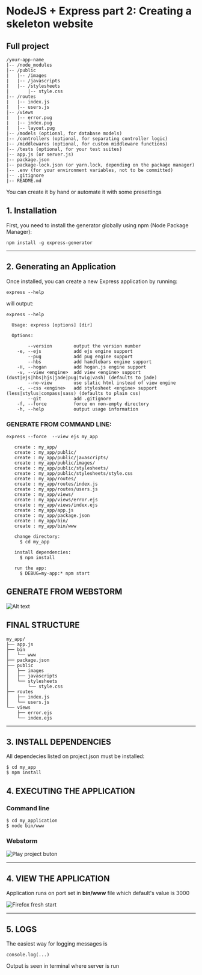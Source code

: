 #  NodeJS + Express part 2: Creating a skeleton website
## Full project
```angular2html
/your-app-name
|-- /node_modules
|-- /public
|   |-- /images
|   |-- /javascripts
|   |-- /stylesheets
|       |-- style.css
|-- /routes
|   |-- index.js
|   |-- users.js
|-- /views
|   |-- error.pug
|   |-- index.pug
|   |-- layout.pug
|-- /models (optional, for database models)
|-- /controllers (optional, for separating controller logic)
|-- /middlewares (optional, for custom middleware functions)
|-- /tests (optional, for your test suites)
|-- app.js (or server.js)
|-- package.json
|-- package-lock.json (or yarn.lock, depending on the package manager)
|-- .env (for your environment variables, not to be committed)
|-- .gitignore
|-- README.md

```
You can create it by hand or automate it with some presettings

## 1. Installation

First, you need to install the generator globally using npm (Node Package Manager):
```angular2htmlnpm install -g express-generator
npm install -g express-generator
```

*** 

## 2. Generating an Application

Once installed, you can create a new Express application by running:

```angular2html
express --help
```
will output:

```angular2html
express --help

  Usage: express [options] [dir]

  Options:

        --version        output the version number
    -e, --ejs            add ejs engine support
        --pug            add pug engine support
        --hbs            add handlebars engine support
    -H, --hogan          add hogan.js engine support
    -v, --view <engine>  add view <engine> support (dust|ejs|hbs|hjs|jade|pug|twig|vash) (defaults to jade)
        --no-view        use static html instead of view engine
    -c, --css <engine>   add stylesheet <engine> support (less|stylus|compass|sass) (defaults to plain css)
        --git            add .gitignore
    -f, --force          force on non-empty directory
    -h, --help           output usage information

```
### GENERATE FROM COMMAND LINE:

```angular2html
express --force  --view ejs my_app

   create : my_app/
   create : my_app/public/
   create : my_app/public/javascripts/
   create : my_app/public/images/
   create : my_app/public/stylesheets/
   create : my_app/public/stylesheets/style.css
   create : my_app/routes/
   create : my_app/routes/index.js
   create : my_app/routes/users.js
   create : my_app/views/
   create : my_app/views/error.ejs
   create : my_app/views/index.ejs
   create : my_app/app.js
   create : my_app/package.json
   create : my_app/bin/
   create : my_app/bin/www

   change directory:
     $ cd my_app

   install dependencies:
     $ npm install

   run the app:
     $ DEBUG=my-app:* npm start

```

## GENERATE FROM WEBSTORM
![Alt text](/home/jose/Documents/dev/node/DAM_M04/docs/img/application_generator.png)

## FINAL STRUCTURE
```angular2html
my_app/
├── app.js
├── bin
│   └── www
├── package.json
├── public
│   ├── images
│   ├── javascripts
│   └── stylesheets
│       └── style.css
├── routes
│   ├── index.js
│   └── users.js
└── views
    ├── error.ejs
    └── index.ejs

```

***

## 3. INSTALL DEPENDENCIES
All dependecies listed on project.json must be installed:
```angular2html
$ cd my_app
$ npm install
```

## 4. EXECUTING THE APPLICATION
### Command line
```angular2html
$ cd my_application
$ node bin/www
```
### Webstorm

![Play project buton](/home/jose/Documents/dev/node/DAM_M04/docs/img/play_button.png)

***

## 4. VIEW THE APPLICATION
Application runs on port set in **bin/www** file which default's value is 3000

![Firefox fresh start](/home/jose/Documents/dev/node/DAM_M04/docs/img/firefox_fresh_start.png)


***

## 5. LOGS
The easiest way for logging messages is 
```angular2html
console.log(...)
```
Output is seen in  terminal where server is run